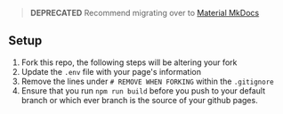 > **DEPRECATED**
> Recommend migrating over to [Material MkDocs](https://squidfunk.github.io/mkdocs-material/)

## Setup
1. Fork this repo, the following steps will be altering your fork
2. Update the ``.env`` file with your page's information
3. Remove the lines under `# REMOVE WHEN FORKING` within the ``.gitignore``
4. Ensure that you run ``npm run build`` before you push to your default branch or which ever branch is the source of your github pages.

